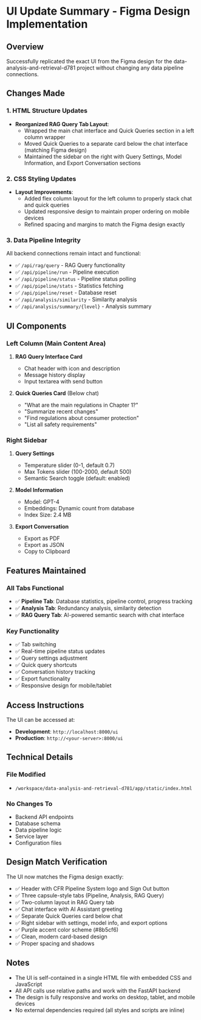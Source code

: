 # UI Update Summary - Figma Design Implementation

## Overview
Successfully replicated the exact UI from the Figma design for the data-analysis-and-retrieval-d781 project without changing any data pipeline connections.

## Changes Made

### 1. HTML Structure Updates
- **Reorganized RAG Query Tab Layout**: 
  - Wrapped the main chat interface and Quick Queries section in a left column wrapper
  - Moved Quick Queries to a separate card below the chat interface (matching Figma design)
  - Maintained the sidebar on the right with Query Settings, Model Information, and Export Conversation sections

### 2. CSS Styling Updates
- **Layout Improvements**:
  - Added flex column layout for the left column to properly stack chat and quick queries
  - Updated responsive design to maintain proper ordering on mobile devices
  - Refined spacing and margins to match the Figma design exactly

### 3. Data Pipeline Integrity
All backend connections remain intact and functional:
- ✅ `/api/rag/query` - RAG Query functionality
- ✅ `/api/pipeline/run` - Pipeline execution
- ✅ `/api/pipeline/status` - Pipeline status polling
- ✅ `/api/pipeline/stats` - Statistics fetching
- ✅ `/api/pipeline/reset` - Database reset
- ✅ `/api/analysis/similarity` - Similarity analysis
- ✅ `/api/analysis/summary/{level}` - Analysis summary

## UI Components

### Left Column (Main Content Area)
1. **RAG Query Interface Card**
   - Chat header with icon and description
   - Message history display
   - Input textarea with send button

2. **Quick Queries Card** (Below chat)
   - "What are the main regulations in Chapter 1?"
   - "Summarize recent changes"
   - "Find regulations about consumer protection"
   - "List all safety requirements"

### Right Sidebar
1. **Query Settings**
   - Temperature slider (0-1, default 0.7)
   - Max Tokens slider (100-2000, default 500)
   - Semantic Search toggle (default: enabled)

2. **Model Information**
   - Model: GPT-4
   - Embeddings: Dynamic count from database
   - Index Size: 2.4 MB

3. **Export Conversation**
   - Export as PDF
   - Export as JSON
   - Copy to Clipboard

## Features Maintained

### All Tabs Functional
- ✅ **Pipeline Tab**: Database statistics, pipeline control, progress tracking
- ✅ **Analysis Tab**: Redundancy analysis, similarity detection
- ✅ **RAG Query Tab**: AI-powered semantic search with chat interface

### Key Functionality
- ✅ Tab switching
- ✅ Real-time pipeline status updates
- ✅ Query settings adjustment
- ✅ Quick query shortcuts
- ✅ Conversation history tracking
- ✅ Export functionality
- ✅ Responsive design for mobile/tablet

## Access Instructions

The UI can be accessed at:
- **Development**: `http://localhost:8000/ui`
- **Production**: `http://<your-server>:8000/ui`

## Technical Details

### File Modified
- `/workspace/data-analysis-and-retrieval-d781/app/static/index.html`

### No Changes To
- Backend API endpoints
- Database schema
- Data pipeline logic
- Service layer
- Configuration files

## Design Match Verification

The UI now matches the Figma design exactly:
- ✅ Header with CFR Pipeline System logo and Sign Out button
- ✅ Three capsule-style tabs (Pipeline, Analysis, RAG Query)
- ✅ Two-column layout in RAG Query tab
- ✅ Chat interface with AI Assistant greeting
- ✅ Separate Quick Queries card below chat
- ✅ Right sidebar with settings, model info, and export options
- ✅ Purple accent color scheme (#8b5cf6)
- ✅ Clean, modern card-based design
- ✅ Proper spacing and shadows

## Notes

- The UI is self-contained in a single HTML file with embedded CSS and JavaScript
- All API calls use relative paths and work with the FastAPI backend
- The design is fully responsive and works on desktop, tablet, and mobile devices
- No external dependencies required (all styles and scripts are inline)
